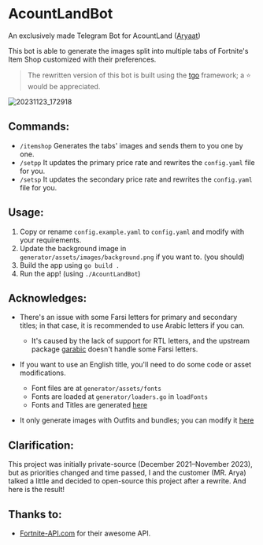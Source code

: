 # AcountLandBot

An exclusively made Telegram Bot for AcountLand ([Aryaat](https://t.me/Aryaaat))

This bot is able to generate the images split into multiple tabs of Fortnite's Item Shop customized with their preferences.

> The rewritten version of this bot is built using the [tgo](https://github.com/haashemi/tgo) framework; a ⭐️ would be appreciated.

![20231123_172918](https://github.com/haashemi/AcountLandBot/assets/60406325/92e23c70-adf6-4909-b791-3e5bdac64beb)

## Commands:

- `/itemshop` Generates the tabs' images and sends them to you one by one.
- `/setpp` It updates the primary price rate and rewrites the `config.yaml` file for you.
- `/setsp` It updates the secondary price rate and rewrites the `config.yaml` file for you.

## Usage:

1. Copy or rename `config.example.yaml` to `config.yaml` and modify with your requirements.
2. Update the background image in `generator/assets/images/background.png` if you want to. (you should)
3. Build the app using `go build .`
4. Run the app! (using `./AcountLandBot`)

## Acknowledges:

- There's an issue with some Farsi letters for primary and secondary titles; in that case, it is recommended to use Arabic letters if you can.

  - It's caused by the lack of support for RTL letters, and the upstream package [garabic](github.com/abdullahdiaa/garabic) doesn't handle some Farsi letters.

- If you want to use an English title, you'll need to do some code or asset modifications.
  - Font files are at `generator/assets/fonts`
  - Fonts are loaded at `generator/loaders.go` in `loadFonts`
  - Fonts and Titles are generated [here](https://github.com/haashemi/AcountLandBot/blob/3034aa7b4ff77e01f86bc8fa45ee940e7e4db5bd/generator/itemshop.go#L101-L110)

- It only generate images with Outfits and bundles; you can modify it [here](https://github.com/haashemi/AcountLandBot/blob/458265bcaa61d102e778c3bd0ab26c9661b0b661/bot/itemshop.go#L107-L119)

## Clarification:

This project was initially private-source (December 2021–November 2023), but as priorities changed and time passed, I and the customer (MR. Arya) talked a little and decided to open-source this project after a rewrite. And here is the result!

## Thanks to:

- [Fortnite-API.com](https://fortnite-api.com) for their awesome API.
